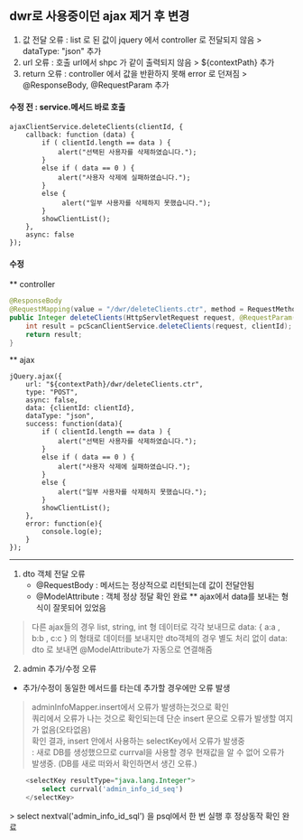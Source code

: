 ## dwr로 사용중이던 ajax 제거 후 변경
  1) 값 전달 오류 : list 로 된 값이 jquery 에서 controller 로 전달되지 않음 > dataType: "json" 추가
  2) url 오류 : 호출 url에서 shpc 가 같이 출력되지 않음 > ${contextPath} 추가
  3) return 오류 : controller 에서 값을 반환하지 못해 error 로 던져짐 > @ResponseBody, @RequestParam 추가


#### 수정 전 : service.메서드 바로 호출
```script
ajaxClientService.deleteClients(clientId, {
    callback: function (data) {
        if ( clientId.length == data ) {
            alert("선택된 사용자를 삭제하였습니다.");
        }
        else if ( data == 0 ) {
            alert("사용자 삭제에 실패하였습니다.");
        }
        else {
             alert("일부 사용자를 삭제하지 못했습니다.");
        }
        showClientList();
    },
    async: false
});
```

#### 수정
** controller 
```java
@ResponseBody
@RequestMapping(value = "/dwr/deleteClients.ctr", method = RequestMethod.POST)
public Integer deleteClients(HttpServletRequest request, @RequestParam("clientId[]") List<Integer> clientId)  {
    int result = pcScanClientService.deleteClients(request, clientId);
    return result;
}
```
** ajax
```script
jQuery.ajax({
    url: "${contextPath}/dwr/deleteClients.ctr",
    type: "POST",
    async: false,
    data: {clientId: clientId},
    dataType: "json",
    success: function(data){
        if ( clientId.length == data ) {
            alert("선택된 사용자를 삭제하였습니다.");
        }
        else if ( data == 0 ) {
            alert("사용자 삭제에 실패하였습니다.");
        }
        else {
            alert("일부 사용자를 삭제하지 못했습니다.");
        }
        showClientList();
    },
    error: function(e){
        console.log(e);
    }
});
```

---
1) dto 객체 전달 오류
   - @RequestBody : 메서드는 정상적으로 리턴되는데 값이 전달안됨
   - @ModelAttribute : 객체 정상 정달 확인 완료
** ajax에서 data를 보내는 형식이 잘못되어 있었음
> 다른 ajax들의 경우 list, string, int 형 데이터로 각각 보내므로 data: { a:a , b:b , c:c } 의 형태로 데이터를 보내지만
  dto객체의 경우 별도 처리 없이 data: dto 로 보내면 @ModelAttribute가 자동으로 연결해줌

2) admin 추가/수정 오류
  - 추가/수정이 동일한 메서드를 타는데 추가할 경우에만 오류 발생    
 > adminInfoMapper.insert에서 오류가 발생하는것으로 확인    
 > 쿼리에서 오류가 나는 것으로 확인되는데 단순 insert 문으로 오류가 발생할 여지가 없음(오타없음)    
 > 확인 결과, insert 안에서 사용하는 selectKey에서 오류가 발생중    
   : 새로 DB를 생성했으므로 currval을 사용할 경우 현재값을 알 수 없어 오류가 발생중. (DB를 새로 떠와서 확인하면서 생긴 오류.)    
```sql
    <selectKey resultType="java.lang.Integer">
        select currval('admin_info_id_seq')
    </selectKey>
```
\> select nextval('admin_info_id_sql') 을 psql에서 한 번 실행 후 정상동작 확인 완료

